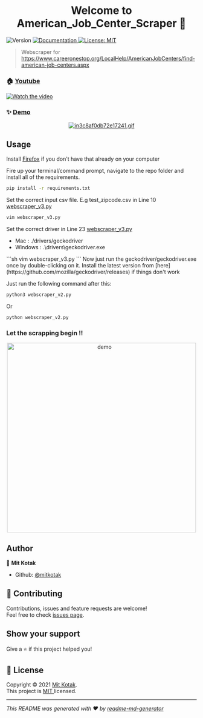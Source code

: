 <h1 align="center">Welcome to American_Job_Center_Scraper 👋</h1>
<p>
  <img alt="Version" src="https://img.shields.io/badge/version-2.0-blue.svg?cacheSeconds=2592000" />
  <a href="https://github.com/mitkotak/American_Job_Center_Scraper" target="_blank">
    <img alt="Documentation" src="https://img.shields.io/badge/documentation-yes-brightgreen.svg" />
  </a>
  <a href="https://github.com/mitkotak/American_Job_Center_Scraper/blob/main/LICENSE" target="_blank">
    <img alt="License: MIT " src="https://img.shields.io/badge/License-MIT -yellow.svg" />
  </a>
</p>

> Webscraper for https://www.careeronestop.org/LocalHelp/AmericanJobCenters/find-american-job-centers.aspx

### 🏠 [Youtube](https://www.youtube.com/embed/JMZxeZKDPZA)

[![Watch the video](https://img.youtube.com/vi/JMZxeZKDPZA/hqdefault.jpg)](https://www.youtube.com/embed/JMZxeZKDPZA)

### ✨ [Demo](https://github.com/mitkotak/American_Job_Center_Scraper)

<p align="center">
  <a href="https://gifyu.com/image/O9F0"><img src="https://s6.gifyu.com/images/in3c8af0db72e17241.gif" alt="in3c8af0db72e17241.gif" border="0" /></a>
</p>

## Usage

Install [Firefox](https://www.mozilla.org/en-US/) if you don't have that already on your computer
  

Fire up your terminal/command prompt, navigate to the repo folder and install all of the requirements.

```sh
pip install -r requirements.txt
```

  
Set the correct input csv file. E.g test_zipcode.csv in Line 10 [webscraper_v3.py](https://github.com/mitkotak/American_Job_Center_Scraper/blob/1c4cbd0d1f07c1da18f1d02d7c8f775e2bf726c1/webscraper_v3.py#L10)

```sh
vim webscraper_v3.py
```

  
Set the correct driver in Line 23 [webscraper_v3.py](https://github.com/mitkotak/American_Job_Center_Scraper/blob/1c4cbd0d1f07c1da18f1d02d7c8f775e2bf726c1/webscraper_v3.py#L23)

<ul>
  <li>Mac     : ./drivers/geckodriver</li>
  <li>Windows : .\drivers\geckodriver.exe</li>
</ul>
```sh
vim webscraper_v3.py
```
Now just run the geckodriver/geckodriver.exe once by double-clicking on it. Install the latest version from [here] (https://github.com/mozilla/geckodriver/releases) 
if things don't work 

  
Just run the following command after this:

```sh
python3 webscraper_v2.py
```
Or 

```sh
python webscraper_v2.py
``` 


### Let the scrapping begin !!

<p align="center">
  <img width="500" align="center" src="https://media.giphy.com/media/d8PjnRdlAP52F1CImb/giphy.gif" alt="demo"/>
</p>

## Author

👤 **Mit Kotak**

* Github: [@mitkotak](https://github.com/mitkotak)

## 🤝 Contributing

Contributions, issues and feature requests are welcome!<br />Feel free to check [issues page](https://github.com/mitkotak/American_Job_Center_Scraper/issues). 

## Show your support

Give a ⭐️ if this project helped you!

## 📝 License

Copyright © 2021 [Mit Kotak](https://github.com/mitkotak).<br />
This project is [MIT ](https://github.com/mitkotak/American_Job_Center_Scraper/blob/main/LICENSE) licensed.

***
_This README was generated with ❤️ by [readme-md-generator](https://github.com/kefranabg/readme-md-generator)_
